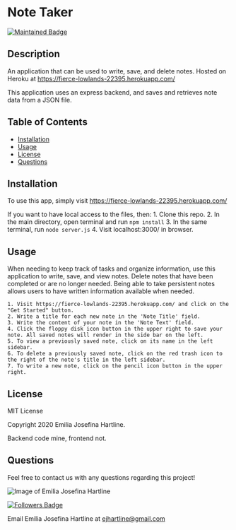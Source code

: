 
  # Note Taker

  [![Maintained Badge](https://img.shields.io/badge/Maintained%3F-yes-green.svg)](https://github.com/emijoha)

  ## Description

  An application that can be used to write, save, and delete notes. Hosted on Heroku at https://fierce-lowlands-22395.herokuapp.com/

  This application uses an express backend, and saves and retrieves note data from a JSON file.
  
  ## Table of Contents

  * [Installation](#installation)
  * [Usage](#usage)
  * [License](#license)
  * [Questions](#questions)

  ## Installation

  To use this app, simply visit https://fierce-lowlands-22395.herokuapp.com/ 
  
  If you want to have local access to the files, then:
    1. Clone this repo.
    2. In the main directory, open terminal and run `npm install`
    3. In the same terminal, run `node server.js`
    4. Visit localhost:3000/ in browser.

  ## Usage

  When needing to keep track of tasks and organize information, use this application to write, save, and view notes. Delete notes that have been completed or are no longer needed. Being able to take persistent notes allows users to have written information available when needed.

    1. Visit https://fierce-lowlands-22395.herokuapp.com/ and click on the "Get Started" button.
    2. Write a title for each new note in the 'Note Title' field.
    3. Write the content of your note in the 'Note Text' field.
    4. Click the floppy disk icon button in the upper right to save your note. All saved notes will render in the side bar on the left.
    5. To view a previously saved note, click on its name in the left sidebar.
    6. To delete a previously saved note, click on the red trash icon to the right of the note's title in the left sidebar.
    7. To write a new note, click on the pencil icon button in the upper right.

  ## License

  MIT License

  Copyright 2020 Emilia Josefina Hartline.

  Backend code mine, frontend not.

  ## Questions

  Feel free to contact us with any questions regarding this project!

  ![Image of Emilia Josefina Hartline](https://avatars0.githubusercontent.com/u/60240293?v=4)
  
  [![Followers Badge](https://img.shields.io/badge/Followers-2-yellow)](https://github.com/emijoha)

  Email Emilia Josefina Hartline at ejhartline@gmail.com 
  